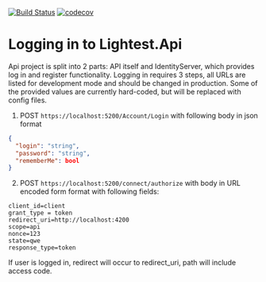 [![Build Status](https://travis-ci.com/lightest-dev/lightest-api.svg?branch=master)](https://travis-ci.com/lightest-dev/lightest-api)
[![codecov](https://codecov.io/gh/lightest-dev/lightest-api/branch/master/graph/badge.svg)](https://codecov.io/gh/lightest-dev/lightest-api)

# Logging in to Lightest.Api
Api project is split into 2 parts: API itself and IdentityServer, which provides log in and register functionality.
Logging in requires 3 steps, all URLs are listed for development mode and should be changed in production.
Some of the provided values are currently hard-coded, but will be replaced with config files.

1. POST `https://localhost:5200/Account/Login` with following body in json format
```json
{
  "login": "string",
  "password": "string",
  "rememberMe": bool
}
```
2. POST `https://localhost:5200/connect/authorize` with body in URL encoded form format with following fields:
```
client_id=client
grant_type = token
redirect_uri=http://localhost:4200
scope=api
nonce=123
state=qwe
response_type=token
```
If user is logged in, redirect will occur to redirect_uri, path will include access code.
